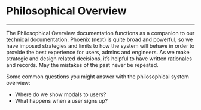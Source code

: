 # Philosophical Overview
***

The Philosophical Overview documentation functions as a companion to our technical documentation. Phoenix (next) is quite broad and powerful, so we have imposed strategies and limits to how the system will behave in order to provide the best experience for users, admins and engineers. As we make strategic and design related decisions, it’s helpful to have written rationales and records. May the mistakes of the past never be repeated.

Some common questions you might answer with the philosophical system overview:
- Where do we show modals to users?
- What happens when a user signs up?
